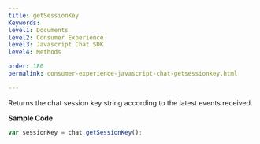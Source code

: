```yaml
---
title: getSessionKey
Keywords:
level1: Documents
level2: Consumer Experience
level3: Javascript Chat SDK
level4: Methods

order: 180
permalink: consumer-experience-javascript-chat-getsessionkey.html

---
```


Returns the chat session key string according to the latest events received.

**Sample Code**

```javascript
var sessionKey = chat.getSessionKey();
```
